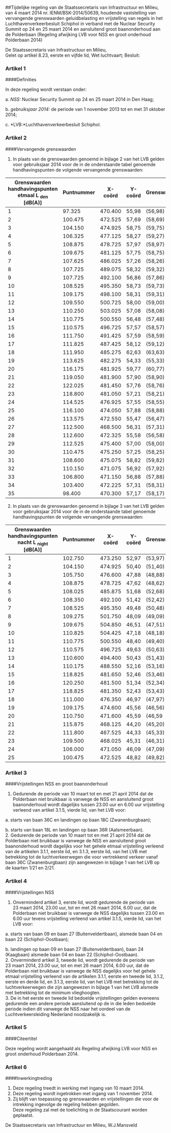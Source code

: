 <meta http-equiv='Content-Type' content='text/html; charset=utf-8' />

##Tijdelijke regeling van de Staatssecretaris van Infrastructuur en Milieu, van 4 maart 2014 nr. IENM/BSK-2014/50639, houdende vaststelling van vervangende grenswaarden geluidbelasting en vrijstelling van regels in het Luchthavenverkeerbesluit Schiphol in verband met de Nuclear Security Summit op 24 en 25 maart 2014 en aansluitend groot baanonderhoud aan de Polderbaan (Regeling afwijking LVB voor NSS en groot onderhoud Polderbaan 2014)

De Staatssecretaris van Infrastructuur en Milieu,  
Gelet op artikel 8.23, eerste en vijfde lid, Wet luchtvaart;
Besluit:    

### Artikel  1  

####Definities

In deze regeling wordt verstaan onder: 

a. *NSS:* Nuclear Security Summit op 24 en 25 maart 2014 in Den Haag;  

b. *gebruiksjaar 2014:* de periode van 1 november 2013 tot en met 31 oktober 2014;  

c. *LVB:*Luchthavenverkeerbesluit Schiphol.    

### Artikel  2  

####Vervangende grenswaarden

1.  In plaats van de grenswaarden genoemd in bijlage 2 van het LVB gelden voor gebruiksjaar 2014 voor de in de onderstaande tabel genoemde handhavingspunten de volgende vervangende grenswaarden:  

| Grenswaarden handhavingspunten etmaal L <sub>den</sub> [dB(A)]  | Puntnummer  | X-coörd  | Y-coörd  | Grenswaarde  | Maximum grenswaarde  in geval van buitengewone  weersomstandigheden  |
|---|---|---|---|---|---|
| 1  | 97.325  | 470.400  | 55,98  | (56,98)  |
| 2  | 100.475  | 472.525  | 57,69  | (58,69)  |
| 3  | 104.150  | 474.925  | 58,75  | (59,75)  |
| 4  | 106.325  | 477.125  | 58,27  | (59,27)  |
| 5  | 108.875  | 478.725  | 57,97  | (58,97)  |
| 6  | 109.675  | 481.125  | 57,75  | (58,75)  |
| 7  | 107.625  | 486.025  | 57,26  | (58,26)  |
| 8  | 107.725  | 489.075  | 58,32  | (59,32)  |
| 9  | 107.725  | 492.100  | 56,86  | (57,86)  |
| 10  | 108.525  | 495.350  | 58,73  | (59,73)  |
| 11  | 109.175  | 498.100  | 58,31  | (59,31)  |
| 12  | 109.550  | 500.725  | 58,00  | (59,00)  |
| 13  | 110.250  | 503.025  | 57,08  | (58,08)  |
| 14  | 110.775  | 500.550  | 56,48  | (57,48)  |
| 15  | 110.575  | 496.725  | 57,57  | (58,57)  |
| 16  | 111.750  | 491.425  | 57,59  | (58,59)  |
| 17  | 111.825  | 487.425  | 58,12  | (59,12)  |
| 18  | 111.950  | 485.275  | 62,63  | (63,63)  |
| 19  | 113.625  | 482.275  | 54,33  | (55,33)  |
| 20  | 116.175  | 481.925  | 59,77  | (60,77)  |
| 21  | 119.050  | 481.900  | 57,90  | (58,90)  |
| 22  | 122.025  | 481.450  | 57,76  | (58,76)  |
| 23  | 118.800  | 481.050  | 57,21  | (58,21)  |
| 24  | 114.525  | 476.925  | 57,55  | (58,55)  |
| 25  | 116.100  | 474.050  | 57,88  | (58,88)  |
| 26  | 113.575  | 472.550  | 55,47  | (56,47)  |
| 27  | 112.500  | 468.500  | 56,31  | (57,31)  |
| 28  | 112.600  | 472.325  | 55,58  | (56,58)  |
| 29  | 112.525  | 475.400  | 57,00  | (58,00)  |
| 30  | 110.475  | 475.250  | 57,25  | (58,25)  |
| 31  | 108.600  | 475.075  | 58,82  | (59,82)  |
| 32  | 110.150  | 471.075  | 56,92  | (57,92)  |
| 33  | 106.800  | 471.150  | 56,88  | (57,88)  |
| 34  | 103.400  | 472.225  | 57,31  | (58,31)  |
| 35  | 98.400  | 470.300  | 57,17  | (58,17)  |

2.  In plaats van de grenswaarden genoemd in bijlage 3 van het LVB gelden voor gebruiksjaar 2014 voor de in de onderstaande tabel genoemde handhavingspunten de volgende vervangende grenswaarden:  

| Grenswaarden handhavingspunten nacht L <sub>night</sub> [dB(A)]  | Puntnummer  | X-coörd  | Y-coörd  | Grenswaarde  | Maximum grenswaarde  in geval van buitengewone  weersomstandigheden  |
|---|---|---|---|---|---|
| 1  | 102.750  | 473.250  | 52,97  | (53,97)  |
| 2  | 104.150  | 474.925  | 50,40  | (51,40)  |
| 3  | 105.750  | 476.600  | 47,88  | (48,88)  |
| 4  | 108.875  | 478.725  | 47,62  | (48,62)  |
| 5  | 108.025  | 485.875  | 51,68  | (52,68)  |
| 6  | 108.350  | 492.100  | 51,42  | (52,42)  |
| 7  | 108.525  | 495.350  | 49,48  | (50,48)  |
| 8  | 109.275  | 501.750  | 48,09  | (49,09)  |
| 9  | 109.675  | 504.850  | 46,51  | (47,51)  |
| 10  | 110.825  | 504.425  | 47,18  | (48,18)  |
| 11  | 110.775  | 500.550  | 48,40  | (49,40)  |
| 12  | 110.575  | 496.725  | 49,63  | (50,63)  |
| 13  | 110.600  | 494.400  | 50,43  | (51,43)  |
| 14  | 110.175  | 488.550  | 52,16  | (53,16)  |
| 15  | 118.825  | 481.650  | 52,46  | (53,46)  |
| 16  | 120.250  | 481.500  | 51,34  | (52,34)  |
| 17  | 118.825  | 481.350  | 52,43  | (53,43)  |
| 18  | 111.000  | 476.350  | 46,97  | (47,97)  |
| 19  | 109.175  | 474.600  | 45,56  | (46,56)  |
| 20  | 110.750  | 471.600  | 45,59  | (46,59  |
| 21  | 115.875  | 468.125  | 44,20  | (45,20)  |
| 22  | 111.800  | 467.525  | 44,33  | (45,33)  |
| 23  | 109.500  | 468.025  | 45,31  | (46,31)  |
| 24  | 106.000  | 471.050  | 46,09  | (47,09)  |
| 25  | 100.475  | 472.525  | 48,82  | (49,82)  |

### Artikel  3  

####Vrijstellingen NSS en groot baanonderhoud

1.  Gedurende de periode van 10 maart tot en met 21 april 2014 dat de Polderbaan niet bruikbaar is vanwege de NSS en aansluitend groot baanonderhoud wordt dagelijks tussen 23.00 uur en 6.00 uur vrijstelling verleend van artikel 3.1.5, vierde lid, van het LVB voor: 

a. starts van baan 36C en landingen op baan 18C (Zwanenburgbaan);  

b. starts van baan 18L en landingen op baan 36R (Aalsmeerbaan).     
2.  Gedurende de periode van 10 maart tot en met 21 april 2014 dat de Polderbaan niet bruikbaar is vanwege de NSS en aansluitend groot baanonderhoud wordt dagelijks voor het gehele etmaal vrijstelling verleend van de artikelen 3.1.1, eerste lid, en 3.1.3, eerste lid, van het LVB met betrekking tot de luchtverkeerwegen die voor vertrekkend verkeer vanaf baan 36C (Zwanenburgbaan) zijn aangewezen in bijlage 1 van het LVB op de kaarten 1/21 en 2/21.   

### Artikel  4  

####Vrijstellingen NSS

1.  Onverminderd artikel 3, eerste lid, wordt gedurende de periode van 23 maart 2014, 23.00 uur, tot en met 26 maart 2014, 6.00 uur, dat de Polderbaan niet bruikbaar is vanwege de NSS dagelijks tussen 23.00 en 6.00 uur tevens vrijstelling verleend van artikel 3.1.5, vierde lid, van het LVB voor: 

a. starts van baan 09 en baan 27 (Buitenveldertbaan), alsmede baan 04 en baan 22 (Schiphol-Oostbaan);  

b. landingen op baan 09 en baan 27 (Buitenveldertbaan), baan 24 (Kaagbaan) alsmede baan 04 en baan 22 (Schiphol-Oostbaan).     
2.  Onverminderd artikel 3, tweede lid, wordt gedurende de periode van 23 maart 2014, 23.00 uur, tot en met 26 maart 2014, 6.00 uur, dat de Polderbaan niet bruikbaar is vanwege de NSS dagelijks voor het gehele etmaal vrijstelling verleend van de artikelen 3.1.1, eerste en tweede lid, 3.1.2, eerste en derde lid, en 3.1.3, eerste lid, van het LVB met betrekking tot de luchtverkeerwegen die zijn aangewezen in bijlage 1 van het LVB alsmede met betrekking tot de minimum vlieghoogten.   
3.  De in het eerste en tweede lid bedoelde vrijstellingen gelden eveneens gedurende een andere periode aansluitend op de in die leden bedoelde periode indien dit vanwege de NSS naar het oordeel van de Luchtverkeersleiding Nederland noodzakelijk is.   

### Artikel  5  

####Citeertitel

Deze regeling wordt aangehaald als Regeling afwijking LVB voor NSS en groot onderhoud Polderbaan 2014.  

### Artikel  6  

####Inwerkingtreding

1.  Deze regeling treedt in werking met ingang van 10 maart 2014.   
2.  Deze regeling wordt ingetrokken met ingang van 1 november 2014.   
3.  Zij blijft van toepassing op grenswaarden en vrijstellingen die voor de intrekking ingevolge de regeling hebben gegolden.   
Deze regeling zal met de toelichting in de Staatscourant worden geplaatst.  

De 
Staatssecretaris van Infrastructuur en Milieu,
W.J.Mansveld   
